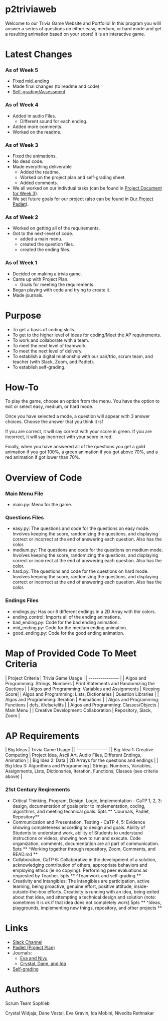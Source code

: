 # p2triviaweb
Welcome to our Trivia Game Website and Portfolio! In this program you willl answer a series of questions on either easy, medium, or hard mode and get a resulting animation based on your score! It is an interactive game.

# Latest Changes
### As of Week 5
* Fixed mid_ending
* Made final changes (to readme and code)
* [Self-grading/Assessment](https://docs.google.com/document/d/1FNybEvCPWXtKWyiQbpUTFie7lK8n94mfAqNchDxwlUo/edit?usp=sharing)
### As of Week 4
* Added in audio Files.
  * Different sound for each ending.
* Added more comments.
* Worked on the readme.
### As of Week 3
* Fixed the animations.
* No dead code.
* Made everything deliverable
  * Added the readme.
  * Worked on the project plan and self-grading sheet. 
  * Added comments.
* We all worked on our indivdual tasks (can be found in [Project Document for Week 3](https://docs.google.com/document/d/1IpFsECfHOeovdAFMNwQQYWxQpMAmMeJ66cz0Pvkd6yM/edit?usp=sharing )).
* We set future goals for our project (also can be found in [Our Project Padlet](https://padlet.com/evag55486/isztipu406hhtt5)).
### As of Week 2
* Worked on getting all of the requirements.
* Got to the next-level of code.
  * added a main menu.
  * created the question files.
  * created the ending files.
### As of Week 1
* Decided on making a trivia game.
* Came up with Project Plan.
  * Goals for meeting the requirements.
* Began playing with code and trying to create it.
* Made journals.



# Purpose
* To get a basis of coding skills.
* To get to the higher level of ideas for coding/Meet the AP requirements.
* To work and collaborate with a team.
* To meet the next level of teamwork.
* To meet the next level of delivery.
* To establish a digital relationship with our pair/trio, scrum team, and teacher (with Slack, Zoom, and Padlet).
* To establish self-grading.

# How-To
To play the game, choose an option from the menu. You have the option to exit or select easy, medium, or hard mode.

Once you have selected a mode, a question will appear with 3 answer choices. Choose the answer that you think it is!

If you are correct, it will say correct with your score in green. If you are incorrect, it will say incorrect with your score in red.

Finally, when you have answered all of the questions you get a gold animation if you got 100%, a green animation if you got above 70%, and a red animation if got lower than 70%.

# Overview of Code
### Main Menu File
* main.py: Menu for the game.
### Questions Files
* easy.py: The questions and code for the questions on easy mode. Involves keeping the score, randomizing the questions, and displaying correct or incorrect at the end of answering each question. Also has the color.
* medium.py: The questions and code for the questions on medium mode. Involves keeping the score, randomizing the questions, and displaying correct or incorrect at the end of answering each question. Also has the color.
* hard.py: The questions and code for the questions on hard mode. Involves keeping the score, randomizing the questions, and displaying correct or incorrect at the end of answering each question. Also has the color.
### Endings Files
* endings.py: Has our 6 different endings in a 2D Array with thir colors.
* ending_control: Imports all of the ending animations.
* bad_ending.py: Code for the bad ending animation.
* mid_ending.py: Code for the medium ending animation.
* good_ending.py: Code for the good ending animation.

# Map of Provided Code To Meet Criteria

| Project Criteria | Trivia Game Usage |
| --------------- |
| Algos and Programming: Strings, Numbers | Print Statements and Randomizing the Quetions |
| Algos and Programming: Variables and Assignments | Keeping Score|
| Algos and Programming: Lists, Dictionaries | Question Libraries |
| Algos and Programming: Iteration | Animations |
| Algos and Programming: Functions | defs, if/else/elifs |
| Algos and Programming: Classes/Objects | Main Menu |
| Creative Development: Collaboration | Repository, Slack, Zoom |

# AP Requirements
| Big Ideas | Trivia Game Usage |
| --------------- |
| Big Idea 1: Creative Computing | Project Idea, Ascii Art, Audio Files, Different Endings, Animation |
| Big Idea 2: Data | 2D Arrays for the questions and endings |
| Big Idea 3: Algorithms and Programming | Strings, Numbers, Variables, Assignments, Lists, Dictionaries, Iteration, Functions, Classes (see criteria above) |

### 21st Century Reqirements
* Critical Thinking, Program, Design, Logic, Implementation - CaTP 1, 2, 3: design, documentation of goals prior to implementation, coding, algorithms, and meeting technical goals. 5pts
** ^Journals, Padlet, Repository**
* Communication and Presentation, Testing - CaTP 4, 5: Evidence showing completeness according to design and goals. Ability of Students to understand work, ability of Students to understand instructions or videos, showing how to run and execute. Code organization, comments, documentation are all part of communication. 5pts
** ^Working together through repository, Zoom, Comments, and READ.md **
* Collaboration, CaTP 6: Collaborative in the development of a solution, acknowledging contribution of others, appropriate behaviors and employing ethics (ie no copying). Performing peer evaluations as requested by Teacher. 5pts
** ^Teamwork and self-grading **
* Creativity and Intangibles: The intangibles are participation, active learning, being proactive, genuine effort, positive attitude, inside-outside-the-box efforts. Creativity is running with an idea, being exited about that idea, and attempting a technical design and solution (note: sometimes it is ok if that idea does not completely work) 5pts
** ^Ideas, playgrounds, implementing new things, repository, and other projects **

# Links
* [Slack Channel](https://app.slack.com/client/TUDAF53UJ/G01ANFKNK41)
* [Padlet (Project Plan)](https://padlet.com/evag55486/isztipu406hhtt5)
* Journals:
  * [Eva and Nivu](https://docs.google.com/document/d/18O2HvVkvtFFwsPTAoPd-iHJlnpA-x1gxcvlWgH4BiO8/edit?usp=sharing)
  * [Crystal, Dane, and Ida](https://docs.google.com/document/d/1GpAe43iElDuxAAK-HtLksEdyVEd0FFdezidZMRNoyDw/edit?usp=sharing)
* [Self-grading](https://docs.google.com/document/d/1FNybEvCPWXtKWyiQbpUTFie7lK8n94mfAqNchDxwlUo/edit?usp=sharing)

# Authors
Scrum Team Sophieb

  Crystal Widjaja, Dane Vestal, Eva Gravin, Ida Mobini, Nivedita Rethnakar
